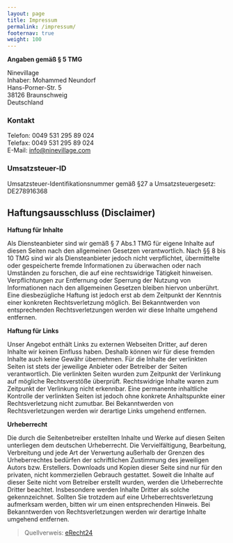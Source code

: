 ```yaml
---
layout: page
title: Impressum
permalink: /impressum/
footernav: true
weight: 100
---
```


**Angaben gemäß § 5 TMG**

Ninevillage<br>
Inhaber: Mohammed Neundorf<br>
Hans-Porner-Str. 5<br>
38126 Braunschweig<br>
Deutschland

### Kontakt
Telefon: 0049 531 295 89 024<br>
Telefax: 0049 531 295 89 024<br>
E-Mail: info@ninevillage.com<br>

### Umsatzsteuer-ID
Umsatzsteuer-Identifikationsnummer gemäß §27 a Umsatzsteuergesetz: DE278916368

## Haftungsausschluss (Disclaimer)

**Haftung für Inhalte**

Als Diensteanbieter sind wir gemäß § 7 Abs.1 TMG für eigene Inhalte auf diesen 
Seiten nach den allgemeinen Gesetzen verantwortlich. Nach §§ 8 bis 10 TMG sind 
wir als Diensteanbieter jedoch nicht verpflichtet, übermittelte oder 
gespeicherte fremde Informationen zu überwachen oder nach Umständen zu forschen, 
die auf eine rechtswidrige Tätigkeit hinweisen. Verpflichtungen zur Entfernung 
oder Sperrung der Nutzung von Informationen nach den allgemeinen Gesetzen 
bleiben hiervon unberührt. Eine diesbezügliche Haftung ist jedoch erst ab dem 
Zeitpunkt der Kenntnis einer konkreten Rechtsverletzung möglich. Bei 
Bekanntwerden von entsprechenden Rechtsverletzungen werden wir diese Inhalte 
umgehend entfernen.

**Haftung für Links**

Unser Angebot enthält Links zu externen Webseiten Dritter, auf deren Inhalte 
wir keinen Einfluss haben. Deshalb können wir für diese fremden Inhalte auch 
keine Gewähr übernehmen. Für die Inhalte der verlinkten Seiten ist stets der 
jeweilige Anbieter oder Betreiber der Seiten verantwortlich. Die verlinkten 
Seiten wurden zum Zeitpunkt der Verlinkung auf mögliche Rechtsverstöße 
überprüft. Rechtswidrige Inhalte waren zum Zeitpunkt der Verlinkung nicht 
erkennbar. Eine permanente inhaltliche Kontrolle der verlinkten Seiten ist 
jedoch ohne konkrete Anhaltspunkte einer Rechtsverletzung nicht zumutbar. Bei 
Bekanntwerden von Rechtsverletzungen werden wir derartige Links umgehend 
entfernen.
      
**Urheberrecht**
      
Die durch die Seitenbetreiber erstellten Inhalte und Werke auf diesen Seiten 
unterliegen dem deutschen Urheberrecht. Die Vervielfältigung, Bearbeitung, 
Verbreitung und jede Art der Verwertung außerhalb der Grenzen des 
Urheberrechtes bedürfen der schriftlichen Zustimmung des jeweiligen Autors 
bzw. Erstellers. Downloads und Kopien dieser Seite sind nur für den privaten, 
nicht kommerziellen Gebrauch gestattet. Soweit die Inhalte auf dieser Seite 
nicht vom Betreiber erstellt wurden, werden die Urheberrechte Dritter beachtet. 
Insbesondere werden Inhalte Dritter als solche gekennzeichnet. Sollten Sie 
trotzdem auf eine Urheberrechtsverletzung aufmerksam werden, bitten wir um 
einen entsprechenden Hinweis. Bei Bekanntwerden von Rechtsverletzungen werden 
wir derartige Inhalte umgehend entfernen.
      
> Quellverweis: [eRecht24](http://www.e-recht24.de/muster-disclaimer.html)